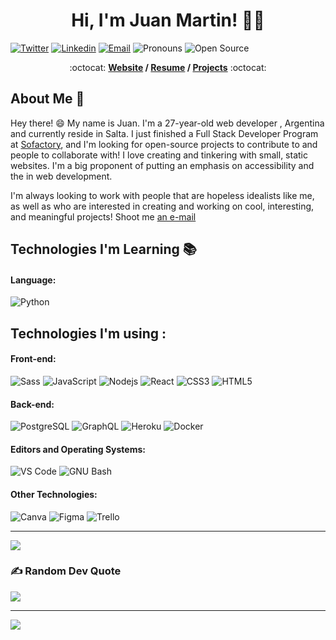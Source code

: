<h1 align="center">Hi, I'm Juan Martin! 🧙‍♂️</h1>

[![Twitter](https://img.shields.io/badge/-Twitter-1ca0f1?style=flat&labelColor=1ca0f1&logo=twitter&logoColor=white&link=https://twitter.com/juan_martin444)](https://twitter.com/juan_martin444)
[![Linkedin](https://img.shields.io/badge/-LinkedIn-blue?style=flat&logo=Linkedin&logoColor=white&link=https://www.linkedin.com/in/juanmartin96/)](https://www.linkedin.com/in/juanmartin96/)
[![Email](https://img.shields.io/badge/-Email-c14438?style=flat&logo=Gmail&logoColor=white&link=mailto:saraviamartin16@gmail.com)](mailto:saraviamartin16@sgmail.com)
![Pronouns](https://img.shields.io/badge/Pronouns-He%2FHim-brightgreen?style=flat)
![Open Source](http://img.shields.io/badge/-Open%20Source%20Fan-3DA639?style=flat&logo=open-source-initiative&logoColor=ffffff)

<p align="center"> :octocat: <b><a href="https://resume-juan-martin-2023.netlify.app/">Website</a> / <a href="https://resume-juan-martin-2023.netlify.app/">Resume</a> / <a href="https://github.com/SaraviaMartin?tab=repositories">Projects</a></b> :octocat: </p>

## About Me :wave:

Hey there! :smile: My name is Juan. I'm a 27-year-old  web developer , Argentina and currently reside in Salta. I just finished a Full Stack Developer Program at [Sofactory](https://sofactoryagency.com/), and I'm looking for open-source projects to contribute to and people to collaborate with! I love creating and tinkering with small, static websites. I'm a big proponent of putting an emphasis on accessibility and the in web development.

I'm always looking to work with people that are hopeless idealists like me, as well as who are interested in creating and working on cool, interesting, and meaningful projects! Shoot me [an e-mail](mailto:saraviamartin16@gmail.com) 

<!-- More info on badges below: https://github.com/badges/shields/blob/master/doc/logos.md -->

## Technologies I'm Learning :books:

#### Language:

![Python](http://img.shields.io/badge/-Python-3776AB?style=flat-square&logo=python&logoColor=ffff4a)

## Technologies I'm using :

#### Front-end:

![Sass](https://img.shields.io/badge/-Sass-%23CC6699?style=flat-square&logo=sass&logoColor=ffffff)
![JavaScript](https://img.shields.io/badge/-JavaScript-%23F7DF1C?style=flat-square&logo=javascript&logoColor=000000&color=d1b01f)
![Nodejs](https://img.shields.io/badge/-Nodejs-black?style=flat-square&logo=Node.js&logoColor=00d632)
![React](https://img.shields.io/badge/-React-%23282C34?style=flat-square&logo=react)
![CSS3](https://img.shields.io/badge/css3-%231572B6.svg?style=plastic&logo=css3&logoColor=white) 
![HTML5](https://img.shields.io/badge/html5-%23E34F26.svg?style=plastic&logo=html5&logoColor=white) 





#### Back-end:

![PostgreSQL](https://img.shields.io/badge/-PostgreSQL-336791?style=flat-square&logo=postgresql)
![GraphQL](https://img.shields.io/badge/-GraphQL-E10098?style=flat-square&logo=graphql&logoColor=ffffff)
![Heroku](https://img.shields.io/badge/-Heroku-430098?style=flat-square&logo=heroku&logoColor=ffffff)
![Docker](https://img.shields.io/badge/-Docker-black?style=flat-square&logo=docker)



#### Editors and Operating Systems:


![VS Code](http://img.shields.io/badge/-VS%20Code-007ACC?style=flat-square&logo=visual-studio-code&logoColor=ffffff)
![GNU Bash](http://img.shields.io/badge/-GNU%20Bash-000000?style=flat-square&logo=gnu-bash&logoColor=ffffff)

#### Other Technologies:

![Canva](https://img.shields.io/badge/Canva-%2300C4CC.svg?style=plastic&logo=Canva&logoColor=white) 
![Figma](https://img.shields.io/badge/figma-%23F24E1E.svg?style=plastic&logo=figma&logoColor=white) 
![Trello](https://img.shields.io/badge/Trello-%23026AA7.svg?style=plastic&logo=Trello&logoColor=white)


<hr/>

![](https://github-readme-stats.vercel.app/api/top-langs/?username=SaraviaMartin&theme=midnight-purple&hide_border=true&include_all_commits=false&count_private=false&layout=compact)


### ✍️ Random Dev Quote
![](https://quotes-github-readme.vercel.app/api?type=horizontal&theme=tokyonight)

---
[![](https://visitcount.itsvg.in/api?id=SaraviaMartin&icon=5&color=0)](https://visitcount.itsvg.in)



  

